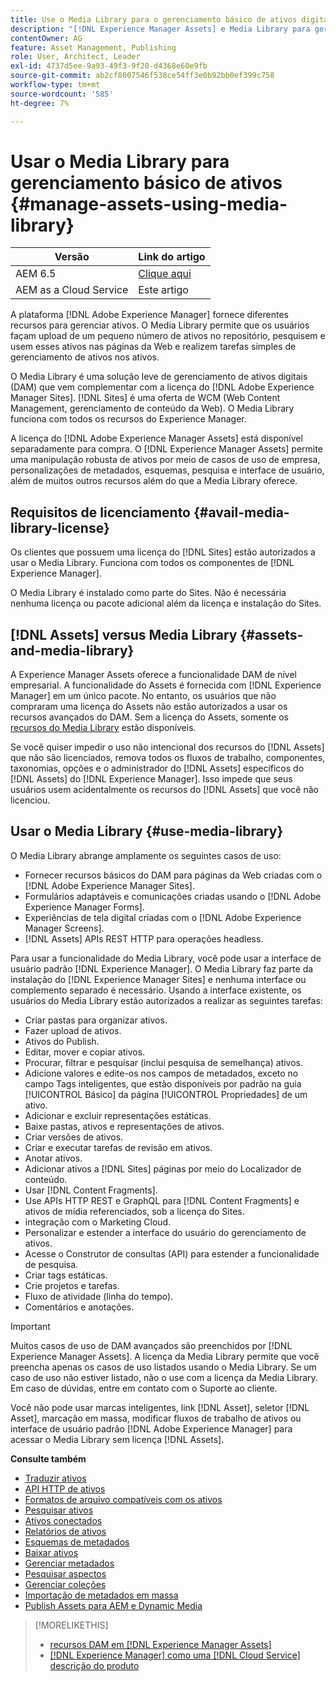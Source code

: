 ```yaml
---
title: Use o Media Library para o gerenciamento básico de ativos digitais
description: "[!DNL Experience Manager Assets] e Media Library para gerenciamento de ativos."
contentOwner: AG
feature: Asset Management, Publishing
role: User, Architect, Leader
exl-id: 4737d5ee-9a93-49f3-9f20-d4368e60e9fb
source-git-commit: ab2cf8007546f538ce54ff3e0b92bb0ef399c758
workflow-type: tm+mt
source-wordcount: '585'
ht-degree: 7%

---
```


<!--

Define Media Lib
Define req for it
Define use cases
Define what is not included

-->

# Usar o Media Library para gerenciamento básico de ativos {#manage-assets-using-media-library}

| Versão | Link do artigo |
| -------- | ---------------------------- |
| AEM 6.5 | [Clique aqui](https://experienceleague.adobe.com/docs/experience-manager-65/assets/administer/medialibrary.html?lang=pt-BR) |
| AEM as a Cloud Service | Este artigo |

A plataforma [!DNL Adobe Experience Manager] fornece diferentes recursos para gerenciar ativos. O Media Library permite que os usuários façam upload de um pequeno número de ativos no repositório, pesquisem e usem esses ativos nas páginas da Web e realizem tarefas simples de gerenciamento de ativos nos ativos.

O Media Library é uma solução leve de gerenciamento de ativos digitais (DAM) que vem complementar com a licença do [!DNL Adobe Experience Manager Sites]. [!DNL Sites] é uma oferta de WCM (Web Content Management, gerenciamento de conteúdo da Web). O Media Library funciona com todos os recursos do Experience Manager.

A licença do [!DNL Adobe Experience Manager Assets] está disponível separadamente para compra. O [!DNL Experience Manager Assets] permite uma manipulação robusta de ativos por meio de casos de uso de empresa, personalizações de metadados, esquemas, pesquisa e interface de usuário, além de muitos outros recursos além do que a Media Library oferece.

## Requisitos de licenciamento {#avail-media-library-license}

Os clientes que possuem uma licença do [!DNL Sites] estão autorizados a usar o Media Library. Funciona com todos os componentes de [!DNL Experience Manager].

O Media Library é instalado como parte do Sites. Não é necessária nenhuma licença ou pacote adicional além da licença e instalação do Sites.

## [!DNL Assets] versus Media Library {#assets-and-media-library}

A Experience Manager Assets oferece a funcionalidade DAM de nível empresarial. A funcionalidade do Assets é fornecida com [!DNL Experience Manager] em um único pacote. No entanto, os usuários que não compraram uma licença do Assets não estão autorizados a usar os recursos avançados do DAM. Sem a licença do Assets, somente os [recursos do Media Library](#use-media-library) estão disponíveis.

Se você quiser impedir o uso não intencional dos recursos do [!DNL Assets] que não são licenciados, remova todos os fluxos de trabalho, componentes, taxonomias, opções e o administrador do [!DNL Assets] específicos do [!DNL Assets] do [!DNL Experience Manager]. Isso impede que seus usuários usem acidentalmente os recursos do [!DNL Assets] que você não licenciou.

## Usar o Media Library {#use-media-library}

O Media Library abrange amplamente os seguintes casos de uso:

* Fornecer recursos básicos do DAM para páginas da Web criadas com o [!DNL Adobe Experience Manager Sites].
* Formulários adaptáveis e comunicações criadas usando o [!DNL Adobe Experience Manager Forms].
* Experiências de tela digital criadas com o [!DNL Adobe Experience Manager Screens].
* [!DNL Assets] APIs REST HTTP para operações headless.

<!-- TBD: Remove this after confirmation. May need to merge this list with the list provided by PMs.

* Static renditions

-->

Para usar a funcionalidade do Media Library, você pode usar a interface de usuário padrão [!DNL Experience Manager]. O Media Library faz parte da instalação do [!DNL Experience Manager Sites] e nenhuma interface ou complemento separado é necessário. Usando a interface existente, os usuários do Media Library estão autorizados a realizar as seguintes tarefas:

* Criar pastas para organizar ativos.
* Fazer upload de ativos.
* Ativos do Publish.
* Editar, mover e copiar ativos.
* Procurar, filtrar e pesquisar (inclui pesquisa de semelhança) ativos.
* Adicione valores e edite-os nos campos de metadados, exceto no campo Tags inteligentes, que estão disponíveis por padrão na guia [!UICONTROL Básico] da página [!UICONTROL Propriedades] de um ativo.
* Adicionar e excluir representações estáticas.
* Baixe pastas, ativos e representações de ativos.
* Criar versões de ativos.
* Criar e executar tarefas de revisão em ativos.
* Anotar ativos.
* Adicionar ativos a [!DNL Sites] páginas por meio do Localizador de conteúdo.
* Usar [!DNL Content Fragments].
* Use APIs HTTP REST e GraphQL para [!DNL Content Fragments] e ativos de mídia referenciados, sob a licença do Sites.
* integração com o Marketing Cloud.
* Personalizar e estender a interface do usuário do gerenciamento de ativos.
* Acesse o Construtor de consultas (API) para estender a funcionalidade de pesquisa.
* Criar tags estáticas.
* Crie projetos e tarefas.
* Fluxo de atividade (linha do tempo).
* Comentários e anotações.

<!-- TBD: Define exactly which basic Assets workflow are available for use with Media Library?

As per PM, we must avoid stating such a list, as we do not have a list that makes sense in Cloud Service.
-->

>[!IMPORTANT]
>
>Muitos casos de uso de DAM avançados são preenchidos por [!DNL Experience Manager Assets]. A licença da Media Library permite que você preencha apenas os casos de uso listados usando o Media Library. Se um caso de uso não estiver listado, não o use com a licença da Media Library. Em caso de dúvidas, entre em contato com o Suporte ao cliente.

Você não pode usar marcas inteligentes, link [!DNL Asset], seletor [!DNL Asset], marcação em massa, modificar fluxos de trabalho de ativos ou interface de usuário padrão [!DNL Adobe Experience Manager] para acessar o Media Library sem licença [!DNL Assets].

<!-- TBD: Add a CTA - how to contact Adobe for queries. -->

**Consulte também**

* [Traduzir ativos](translate-assets.md)
* [API HTTP de ativos](mac-api-assets.md)
* [Formatos de arquivo compatíveis com os ativos](file-format-support.md)
* [Pesquisar ativos](search-assets.md)
* [Ativos conectados](use-assets-across-connected-assets-instances.md)
* [Relatórios de ativos](asset-reports.md)
* [Esquemas de metadados](metadata-schemas.md)
* [Baixar ativos](download-assets-from-aem.md)
* [Gerenciar metadados](manage-metadata.md)
* [Pesquisar aspectos](search-facets.md)
* [Gerenciar coleções](manage-collections.md)
* [Importação de metadados em massa](metadata-import-export.md)
* [Publish Assets para AEM e Dynamic Media](/help/assets/publish-assets-to-aem-and-dm.md)

>[!MORELIKETHIS]
>
>* [recursos DAM em [!DNL Experience Manager Assets]](https://experienceleague.adobe.com/docs/experience-manager-cloud-service/assets/home.html?lang=pt-BR)
>* [[!DNL Experience Manager] como uma [!DNL Cloud Service] descrição do produto](https://helpx.adobe.com/legal/product-descriptions/adobe-experience-manager-cloud-service.html)
